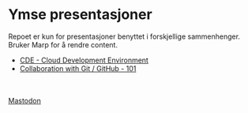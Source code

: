 # Ymse presentasjoner

Repoet er kun for presentasjoner benyttet i forskjellige sammenhenger.
Bruker Marp for å rendre content.

- [CDE - Cloud Development Environment](./cde/)
- [Collaboration with Git / GitHub - 101](./gitandgithub/)

<br><br>
<a rel="me" href="https://social.vivaldi.net/@appsec">Mastodon</a>

